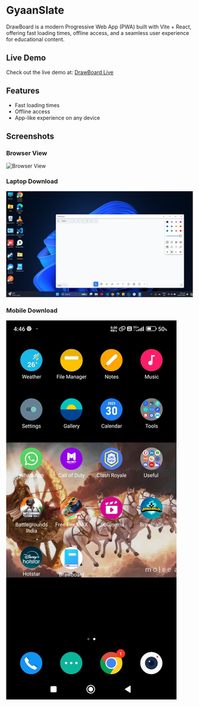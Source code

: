 # GyaanSlate

DrawBoard is a modern Progressive Web App (PWA) built with Vite + React, offering fast loading times, offline access, and a seamless user experience for educational content.

## Live Demo

Check out the live demo at: [DrawBoard Live](https://gyann-slate.vercel.app/)

## Features

- Fast loading times
- Offline access
- App-like experience on any device

## Screenshots

### Browser View
![Browser View](./livedemoimages/browser.jpg)

### Laptop Download
![Laptop View](./livedemoimages/DesktopDownload.png)

### Mobile Download
![Mobile View](./livedemoimages/mobile.jpg)
